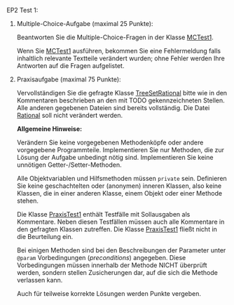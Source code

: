 EP2 Test 1:

1. Multiple-Choice-Aufgabe (maximal 25 Punkte):

    Beantworten Sie die Multiple-Choice-Fragen in der Klasse [MCTest1](src/MCTest1.java).

    Wenn Sie [MCTest1](src/MCTest1.java) ausführen, bekommen Sie eine Fehlermeldung falls inhaltlich 
    relevante Textteile verändert wurden; ohne Fehler werden Ihre Antworten auf die Fragen aufgelistet.

2. Praxisaufgabe (maximal 75 Punkte):
 
    Vervollständigen Sie die gefragte Klasse [TreeSetRational](src/TreeSetRational.java) bitte
    wie in den Kommentaren beschrieben an den mit TODO gekennzeichneten Stellen.
    Alle anderen gegebenen Dateien sind bereits vollständig. Die Datei [Rational](src/Rational.java)
    soll nicht verändert werden.

    **Allgemeine Hinweise:**

    Verändern Sie keine vorgegebenen Methodenköpfe oder andere vorgegebene Programmteile.
    Implementieren Sie nur Methoden, die zur Lösung der Aufgabe unbedingt nötig sind.
    Implementieren Sie keine unnötigen Getter-/Setter-Methoden. 

    Alle Objektvariablen und Hilfsmethoden müssen `private` sein. Definieren Sie
    keine geschachtelten oder (anonymen) inneren Klassen, also keine Klassen, die in einer anderen
    Klasse, einem Objekt oder einer Methode stehen.

    Die Klasse [PraxisTest1](src/PraxisTest1.java) enthält Testfälle mit Sollausgaben als 
    Kommentare. Neben diesen Testfällen müssen auch alle Kommentare in den gefragten Klassen 
    zutreffen. Die Klasse [PraxisTest1](src/PraxisTest1.java) fließt nicht in die Beurteilung ein.

    Bei einigen Methoden sind bei den Beschreibungen der Parameter unter `@param` Vorbedingungen 
    (_preconditions_) angegeben. Diese Vorbedingungen müssen innerhalb der Methode NICHT 
    überprüft werden, sondern stellen Zusicherungen dar, auf die sich die Methode verlassen kann.

    Auch für teilweise korrekte Lösungen werden Punkte vergeben.
